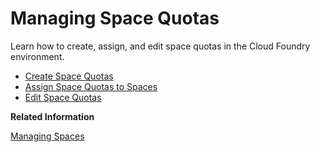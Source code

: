 <!-- loio4e5f0eec96fd40b686d84b497d30ced3 -->

# Managing Space Quotas

Learn how to create, assign, and edit space quotas in the Cloud Foundry environment.

-   [Create Space Quotas](create-space-quotas-b13c4a2.md)
-   [Assign Space Quotas to Spaces](assign-space-quotas-to-spaces-13028c4.md)
-   [Edit Space Quotas](edit-space-quotas-2a58364.md)

**Related Information**  


[Managing Spaces](managing-spaces-5209d55.md "Learn what a Cloud Foundry space is, what type of information you will find on the Spaces page in the cockpit, and what you can do with or within a space.")

